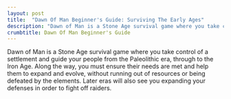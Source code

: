 ```yaml
---
layout: post
title:  "Dawn Of Man Beginner's Guide: Surviving The Early Ages"
description: "Dawn of Man is a Stone Age survival game where you take control"
crumbtitle: Dawn Of Man Beginner's Guide
---
```

Dawn of Man is a Stone Age survival game where you take control of a settlement and guide your people from the Paleolithic era, through to the Iron Age. Along the way, you must ensure their needs are met and help them to expand and evolve, without running out of resources or being defeated by the elements. Later eras will also see you expanding your defenses in order to fight off raiders.

